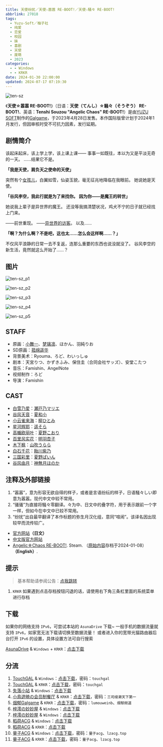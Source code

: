 ```yaml
---
title: 天使纷扰／天使☆嚣嚣 RE-BOOT!／天使☆騒々 RE-BOOT!
abbrlink: 27018
tags:
  - Yuzu-Soft／柚子社
  - 纯爱
  - 恋爱
  - 校园
  - 妹
  - 喜剧
  - 天使
  - 废萌
  - 2023
categories:
  - - Windows
  - - KRKR
date: 2024-01-30 22:00:00
updated: 2024-07-17 07:19:30
---
```


![ten-sz](https://static.saop.cc/vns/img/ten-sz.webp)

《**天使☆嚣嚣 RE-BOOT!**》（日语：**天使（てんし）☆騒々（そうぞう） RE-BOOT!**、英语：**Tenshi Souzou "Angelic Chaos" RE-BOOT!**）是由[YUZU SOFT](https://zh.moegirl.org.cn/YUZU_SOFT)制作的[Galgame](https://zh.moegirl.org.cn/Galgame)，于2023年4月28日发售。本作国际版曾计划于2024年1月发行，但因审核时受不可抗力因素，发行延期。

<!-- more -->

## 剧情简介

该起床起床，该上学上学，该上课上课——
事事一如既往，本以为又是平淡无奇的一天。
……结果它不是。

**「我是天使，肩负天之使命的天使」**

突然有个[女孩儿](https://zh.moegirl.org.cn/白雪乃爱)，白翼如雪，仙姿玉貌，毫无征兆地降临在我眼前。
她说她是天使。

**「谷风李空，我此行就是为了来找你。**
**因为你——是魔王的转世」**

她说我上辈子是异世界的魔王。
还没等我搞清楚状况，鸡犬不宁的日子就已经找上门来。

——前世重现。
——[异世界的](https://zh.moegirl.org.cn/星河辉耶)[访客](https://zh.moegirl.org.cn/高楯欧丽叶)。
以及……

**「啊？为什么啊？不是吧，这也太……怎么会这样啊……？」**

不仅风平浪静的日常一去不复返，连那么重要的东西也说没就没了。
谷风李空的新生活，竟然就这么开始了……？

## 图片

![ten-sz_p1](https://static.saop.cc/vns/img/ten-sz_p1.webp)

![ten-sz_p2](https://static.saop.cc/vns/img/ten-sz_p2.webp)

![ten-sz_p3](https://static.saop.cc/vns/img/ten-sz_p3.webp)

![ten-sz_p4](https://static.saop.cc/vns/img/ten-sz_p4.webp)

![ten-sz_p5](https://static.saop.cc/vns/img/ten-sz_p5.webp)

## STAFF

- 原画：[小舞一](https://zh.moegirl.org.cn/小舞一)、[梦璃凛](https://zh.moegirl.org.cn/梦璃凛)、ほかん、羽純りお
- SD原画：[菰绵遥华](https://zh.moegirl.org.cn/菰绵遥华)
- 背景美术：Ryouma、ろど、わいっしゅ
- 剧本：天宮りつ、かずきふみ、保住圭（合同会社サッズ）、安堂こたつ
- 音乐：Famishin、AngelNote
- 视频制作：ろど
- 导演：Famishin

## CAST

- [白雪乃爱](https://zh.moegirl.org.cn/白雪乃爱)：[瀬戸乃マリエ](https://zh.moegirl.org.cn/瀬戸乃マリエ)
- [谷风天音](https://zh.moegirl.org.cn/谷风天音)：[夏和小](https://zh.moegirl.org.cn/夏和小)
- [小云雀来海](https://zh.moegirl.org.cn/小云雀来海)：[柳ひとみ](https://zh.moegirl.org.cn/柳瞳)
- [星河辉耶](https://zh.moegirl.org.cn/星河辉耶)：[遥そら](https://zh.moegirl.org.cn/遥空)
- [高楯欧丽叶](https://zh.moegirl.org.cn/高楯欧丽叶)：[夏野こおり](https://zh.moegirl.org.cn/夏野冰)
- [百里风实花](https://zh.moegirl.org.cn/百里风实花)：[明羽杏子](https://zh.moegirl.org.cn/明羽杏子)
- [木下枫](https://zh.moegirl.org.cn/index.php?title=木下枫&action=edit&redlink=1)：[山吹うらら](https://zh.moegirl.org.cn/index.php?title=山吹うらら&action=edit&redlink=1)
- [白石千花](https://zh.moegirl.org.cn/index.php?title=白石千花&action=edit&redlink=1)：[飴川紫乃](https://zh.moegirl.org.cn/饴川紫乃)
- [三国彩里](https://zh.moegirl.org.cn/index.php?title=三国彩里&action=edit&redlink=1)：[夏野ぱいん](https://zh.moegirl.org.cn/index.php?title=夏野ぱいん&action=edit&redlink=1)
- [谷风由月](https://zh.moegirl.org.cn/index.php?title=谷风由月&action=edit&redlink=1)：[神無月ほのか](https://zh.moegirl.org.cn/index.php?title=神無月ほのか&action=edit&redlink=1)

## 注释及外部链接

1. “嚣嚣”，意为形容无欲自得的样子，或者是言语纷纭的样子，日语騒々しい即意为嚣嚣。现代中文中较不常用。
2. “骚骚”为直接将騒々零翻译。々为中、日文中的叠字符，用于表示跟前一个字一样，但如今在中文中已较不常用。
3. “纷扰”出自最早翻译了本作标题的弥生月汉化组，意同“喧闹”。该译名因出现较早而流传较广。

- [官方网站](https://www.yuzu-soft.com/products/ten_sz/)**（日文）**
- [中文版官方网站](https://hikarifield.co.jp/tenshisouzou/)
- [Angelic☆Chaos RE-BOOT!](https://web.archive.org/web/20240108071430/https://store.steampowered.com/app/2674700/AngelicChaos_REBOOT/). Steam. （[原始内容](https://store.steampowered.com/app/2674700/AngelicChaos_REBOOT/)存档于2024-01-08） **（English）**.

## 提示

> 基本帮助请参阅公告：[点我跳转](/p/announcement/)

1. `KRKR` 如果遇到点击存档按钮闪退的话，请使用右下角三条杠里面的系统菜单进行存档

## 下载

如果你的网络支持 `IPv6`，可尝试本站的 `AsunaDrive` 下载~
一般手机的数据流量就支持 `IPv6`，如家宽无法下载请切换至数据流量！
或者进入你的宽带光猫路由器后台打开 `IPv6` 的设置，具体设置方法可自行搜索

[AsunaDrive](https://drive.saop.cc/) & `Windows` + `KRKR`：[点击下载](https://drive.saop.cc/VNS/%E5%A4%A9%E4%BD%BF%E7%BA%B7%E6%89%B0)

## 分流

1. [TouchGAL](https://touchgal.net/) & `Windows`：[点击下载](https://pan.touchgal.net/s/Wp3FZ)，密码：`touchgal`
2. [TouchGAL](https://touchgal.net/) & `KRKR`：[点击下载](https://pan.touchgal.net/s/BXZiw)，密码：`touchgal`
3. [失落小站](https://www.shinnku.com/) & `Windows`：[点击下载](https://www.shinnku.com/api/download/zd/2023/[230428][%E3%82%86%E3%81%9A%E3%82%BD%E3%83%95%E3%83%88]%20%E5%A4%A9%E4%BD%BF%E2%98%86%E9%A8%92%E3%80%85%20RE-BOOT%EF%BC%81.rar)
4. [小鳥遊暁の会员制餐厅](https://t-satoru.top/) & `KRKR`：[点击下载](https://pan.t-satoru.top/d/ode5/Galgames/%E3%80%90%E8%87%AA%E5%B0%81%E5%8C%85%E3%80%91%E5%8E%9F%E5%88%9B%E4%BD%9C%E5%93%81/%E5%A4%A9%E4%BD%BF%E9%AA%9A%E9%AA%9A/KR_GPT-REBOOT_%E5%A4%A9%E4%BD%BF%E9%AA%9A%E9%AA%9A_008383d_od.rar)，密码：`三司绫濑天下第一`
5. [烟郁Galgame](https://yanyugal.top/) & `KRKR`：[点击下载](https://yanyugal.top/d/disk1/%E5%B0%8F%E5%B0%8F%E7%9A%84%E5%88%86%E4%BA%AB%EF%BC%88PC%EF%BC%86%E5%AE%89%E5%8D%93%EF%BC%89/%E5%AE%89%E5%8D%93/krkr/%E6%9F%9A%E5%AD%90%E7%A4%BE/%E2%80%8B%E5%A4%A9%E4%BD%BF%E2%98%86%E7%BA%B7%E6%89%B0%20RE-BOOT%E2%80%8B!.7z)，密码：`lumouweinb`、`烟郁频道`
6. [梓澪の妙妙屋](https://zi0.cc/) & `Windows`：[点击下载](https://zi0.cc/d/%60%E3%80%90%E5%90%88%E9%9B%86%E7%B3%BB%E5%88%97%E3%80%91/%E3%80%90PC%2BKR%E3%80%91YUZUSOFT%20SOUR%20%E6%9F%9A%E5%AD%90%E7%A4%BE%E5%90%88%E9%9B%86/PC/%E5%A4%A9%E4%BD%BF%E2%98%86%E7%BA%B7%E6%89%B0%20RE-BOOT!%E3%80%90%E8%8B%B1%E4%BF%8A%E4%B8%AA%E4%BA%BA%E6%B1%89%E5%8C%96%E3%80%91.rar?sign=r_XXaW-DT3C5jCPmCITZ9X28453GpqOM0L9IMZi8Y2A=:0)
7. [梓澪の妙妙屋](https://zi0.cc/) & `Windows`：[点击下载](https://zi0.cc/d/%60%E3%80%90%E5%90%88%E9%9B%86%E7%B3%BB%E5%88%97%E3%80%91/%E5%8D%97%2BGalGame%E6%B1%89%E5%8C%96%E5%8C%BA%E5%85%A8%E5%8C%BA%E8%B5%84%E6%BA%90%E5%A4%87%E4%BB%BD/1/24/%5BYuzu-soft%5D%20%E5%A4%A9%E4%BD%BF%E2%98%86%E9%A8%92%E3%80%85%20RE-BOOT!%20%20%E5%A4%A9%E4%BD%BF%E7%BA%B7%E6%89%B0%20V1.3%E6%B1%89%E5%8C%96%E7%A1%AC%E7%9B%98%E7%89%88%5B%E6%9C%80%E8%8B%B1%E4%BF%8A%E7%9A%84%E6%B8%A3%E7%94%B7%E8%81%94%E5%90%88%E6%B1%89%E5%8C%96%5D.zip?sign=WZBWTXuwKn3O2IT3RU3xq6A2zVnmKxSyW0H5Ly7YSWs=:0)
8. [稻荷ACG](https://amoebi.com/) & `Windows`：[点击下载](https://sakustar.me/art/10271)
9. [稻荷ACG](https://amoebi.com/) & `KRKR`：[点击下载](https://sakustar.me/art/10844)
10. [量子ACG](https://lzacg.org/) & `Windows`：[点击下载](https://lzacg.org/6027)，密码：`量子acg`、`lzacg.top`
11. [量子ACG](https://lzacg.org/) & `KRKR`：[点击下载](https://lzacg.org/6147)，密码：`量子acg`、`lzacg.top`
